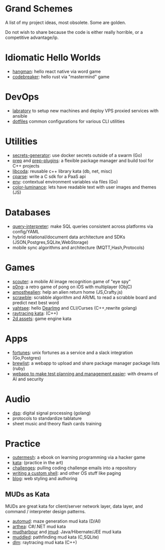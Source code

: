# Grand Schemes

A list of my project ideas, most obsolete. Some are golden.

Do not wish to share because the code is either really horrible, or a competitive advantage/ip.

# Idiomatic Hello Worlds

* [hangman](https://github.com/ryjen/hangman): hello react native via word game 
* [codebreaker](https://github.com/ryjen/codebreaker): hello rust via "mastermind" game

# DevOps

* [labratory](https://github.com/ryjen/micrantha-labratory) to setup new machines and deploy VPS proxied services with ansible
* [dotfiles](https://github.com/ryjen/dotfiles) common configurations for various CLI utilities

# Utilities

* [secrets-generator](https://github.com/ryjen/secrets-generator): use docker secrets outside of a swarm (Go)
* [prep](https://github.com/ryjen/prep-cli) and [prep-plugins](https://github.com/ryjen/prep-plugins): a flexible package manager and build tool for C++ projects
* [libcoda](https://github.com/ryjen/libcoda): reusable c++ library kata (db, net, misc)
* [cparse](https://github.com/ryjen/cparse): write a C sdk for a PaaS api
* [env](https://github.com/ryjen/env): contextual environment variables via files (Go)
* [color-luminance](https://github.com/ryjen/color-luminance): lets have readable text with user images and themes (JS)

# Databases

* [query-interpreter](https://github.com/ryjen/query-interpreter): make SQL queries consistent across platforms via config/YAML
* hybrid relational/document data architecture and SDKs (JSON,Postgres,SQLite,WebStorage)
* mobile sync algorithms and architecture (MQTT,Hash,Protocols)

# Games

* [scouter](https://github.com/ryjen/scouter): a mobile AI image recognition game of "eye spy"
* [p0ng](https://github.com/ryjen/p0ng): a retro game of pong on iOS with multiplayer (ObjC)
* [amosthealien](https://github.com/ryjen/amosthealien): help an alien return home (JS,Crafty.js)
* [scrawble](https://github.com/ryjen/scrawble): scrabble algorithm and AR/ML to read a scrabble board and predict next best word
* [yahtsee](https://github.com/ryjen/yahtsee): hello [DearImg](https://github.com/ocornut/imgui) and CLI/Curses (C++,rewrite golang)
* [raytracing kata](https://github.com/ryjen/lost-cause): (C++)
* [2d assets](https://github.com/ryjen/game-assets): game engine kata

# Apps

* [fortunes](https://fortunes.micrantha.com): unix fortunes as a service and a slack integration (Go,Postgres)
* [brewlist](https://github.com/ryjen/brewlist): a webapp to upload and share package manager package lists (ruby)
* [webapp to make test planning and management easier](https://testmanship.com): with dreams of AI and security

# Audio

* [dsp](https://github.com/ryjen/dsp): digital signal processing (golang)
* protocols to standardize tablature
* sheet music and theory flash cards training

# Practice

* [outermesh](https://outermesh.micrantha.com): a ebook on learning programming via a hacker game
* [kata](https://github.com/ryjen/kata): (practice in the art)
* [challenges](https://github.com/ryjen/challenges): pulling coding challenge emails into a repository
* [writing a custom shell](https://github.com/ryjen/os/tree/master/shell): and other OS stuff like paging
* [blog](https://ryjen.github.io): web styling and authoring

## MUDs as Kata

MUDs are great kata for client/server network layer, data layer, and command / interpreter design patterns.

* [automud](https://github.com/ryjen/automud): maze generation mud kata (D/AI)
* [arthea](https://github.com/ryjen/arthea): C#/.NET mud kata
* [mudharbour](https://github.com/ryjen/mudharbour) and [jmud](https://github.com/ryjen/jmud): Java/Hibernate/JEE mud kata
* [muddled](https://github.com/ryjen/muddled): pathfinding mud kata (C,SQLite)
* [dlm](https://github.com/ryjen/lost-cause): raytracing mud kata (C++)
